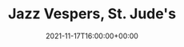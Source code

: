 ---
templateKey: event
id: BA768322-FD3B-D403-D20E-9474C9BB19CE
date: 2021-11-17T16:00:00+00:00
eventTime: 4pm
title: "Jazz Vespers, St. Jude's"
artist: Jazz Vespers
city: Oakville
venue: St. Jude's
group: Tim Shia
guests: Chris Banks
---